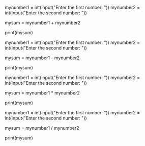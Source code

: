 mynumber1 = int(input("Enter the first number: "))
mynumber2 = int(input("Enter the second number: "))

mysum = mynumber1 + mynumber2

print(mysum)

mynumber1 = int(input("Enter the first number: "))
mynumber2 = int(input("Enter the second number: "))

mysum = mynumber1 - mynumber2

print(mysum)

mynumber1 = int(input("Enter the first number: "))
mynumber2 = int(input("Enter the second number: "))

mysum = mynumber1 * mynumber2

print(mysum)

mynumber1 = int(input("Enter the first number: "))
mynumber2 = int(input("Enter the second number: "))

mysum = mynumber1 / mynumber2

print(mysum)
